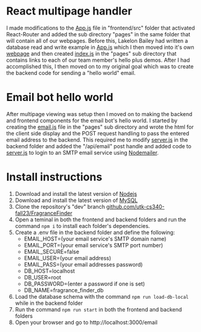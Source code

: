 # React multipage handler
I made modifications to the [App.js](https://github.com/utk-cs340-fall23/FragranceFinder/blob/dev/frontend/src/App.js) file in "frontend/src" folder that activated React-Router and added the sub directory "pages" in the same folder that will contain all of our webpages. Before this, Lakelon Bailey had written a database read and write example in [App.js](https://github.com/utk-cs340-fall23/FragranceFinder/blob/dev/frontend/src/App.js) which I then moved into it's own [webpage](https://github.com/utk-cs340-fall23/FragranceFinder/blob/dev/frontend/src/pages/CrudExample.js) and then created [index.js](https://github.com/utk-cs340-fall23/FragranceFinder/blob/dev/frontend/src/pages/index.js) in the "pages" sub directory that contains links to each of our team member's hello plus demos. After I had accomplished this, I then moved on to my original goal which was to create the backend code for sending a "hello world" email.

# Email bot hello world
After multipage viewing was setup then I moved on to making the backend and frontend components for the email bot's hello world. I started by creating the [email.js](https://github.com/utk-cs340-fall23/FragranceFinder/blob/dev/frontend/src/pages/email.js) file in the "pages" sub directory and wrote the html for the client side display and the POST request handling to pass the entered email address to the backend. This required me to modify [server.js](https://github.com/utk-cs340-fall23/FragranceFinder/blob/dev/backend/server.js) in the backend folder and added the "/api/email" post handle and added code to [server.js](https://github.com/utk-cs340-fall23/FragranceFinder/blob/dev/backend/server.js) to login to an SMTP email service using [Nodemailer](https://nodemailer.com/).

# Install instructions
1. Download and install the latest version of [Nodejs](https://nodejs.org)
2. Download and install the latest version of [MySQL](https://www.mysql.com/downloads/)
3. Clone the repository's "dev" branch [github.com/utk-cs340-fall23/FragranceFinder](https://github.com/utk-cs340-fall23/FragranceFinder)
4. Open a teminal in both the frontend and backend folders and run the command `npm i` to install each folder's dependencies.
5. Create a .env file in the backend folder and define the following:
   * EMAIL_HOST=(your email service's SMTP domain name)
   * EMAIL_PORT=(your email service's SMTP port number)
   * EMAIL_SECURE=false
   * EMAIL_USER=(your email address)
   * EMAIL_PASS=(your email addresses password)
   * DB_HOST=localhost
   * DB_USER=root
   * DB_PASSWORD=(enter a password if one is set)
   * DB_NAME=fragrance_finder_db
6. Load the database schema with the command `npm run load-db-local` while in the backend folder
7. Run the command `npm run start` in both the frontend and backend folders
8. Open your browser and go to http://localhost:3000/email
